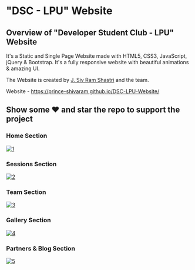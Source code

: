 # "DSC - LPU" Website

## Overview of "Developer Student Club - LPU" Website

It's a Static and Single Page Website made with HTML5, CSS3, JavaScript, jQuery &amp; Bootstrap. It's a fully responsive website with beautiful animations &amp; amazing UI.

The Website is created by [J. Siv Ram Shastri](https://www.linkedin.com/in/imsivram1999/) and the team.

Website - https://prince-shivaram.github.io/DSC-LPU-Website/

## Show some :heart: and star the repo to support the project

### Home Section
[![1](https://user-images.githubusercontent.com/42378118/78452823-45c14280-76ab-11ea-940c-4f47af66e2a0.png)](https://prince-shivaram.github.io/DSC-LPU-Website/)

### Sessions Section
[![2](https://user-images.githubusercontent.com/42378118/78452838-5f628a00-76ab-11ea-923a-5238fbac73dd.png)](https://prince-shivaram.github.io/DSC-LPU-Website/)

### Team Section
[![3](https://user-images.githubusercontent.com/42378118/78452848-7acd9500-76ab-11ea-9660-dd22831a0bc1.png)](https://prince-shivaram.github.io/DSC-LPU-Website/)

### Gallery Section
[![4](https://user-images.githubusercontent.com/42378118/78452869-aea8ba80-76ab-11ea-8ee8-dd9b61465a00.png)](https://prince-shivaram.github.io/DSC-LPU-Website/)

### Partners & Blog Section
[![5](https://user-images.githubusercontent.com/42378118/78452883-bec09a00-76ab-11ea-9d84-17bd7021aad0.png)](https://prince-shivaram.github.io/DSC-LPU-Website/)
